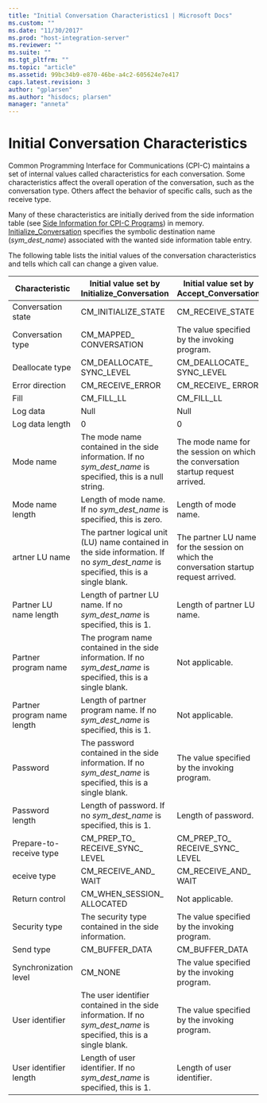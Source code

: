 ```yaml
---
title: "Initial Conversation Characteristics1 | Microsoft Docs"
ms.custom: ""
ms.date: "11/30/2017"
ms.prod: "host-integration-server"
ms.reviewer: ""
ms.suite: ""
ms.tgt_pltfrm: ""
ms.topic: "article"
ms.assetid: 99bc34b9-e870-46be-a4c2-605624e7e417
caps.latest.revision: 3
author: "gplarsen"
ms.author: "hisdocs; plarsen"
manager: "anneta"
---
```

# Initial Conversation Characteristics
Common Programming Interface for Communications (CPI-C) maintains a set of internal values called characteristics for each conversation. Some characteristics affect the overall operation of the conversation, such as the conversation type. Others affect the behavior of specific calls, such as the receive type.  

 Many of these characteristics are initially derived from the side information table (see [Side Information for CPI-C Programs](../core/side-information-for-cpi-c-programs1.md)) in memory. [Initialize_Conversation](./initialize-conversation-cpi-c-1.md) specifies the symbolic destination name (*sym_dest_name*) associated with the wanted side information table entry.  

 The following table lists the initial values of the conversation characteristics and tells which call can change a given value.  


|       Characteristic        |                                               Initial value set by Initialize_Conversation                                               |                        Initial value set by Accept_Conversation                        |                                   Can be changed by                                   |
|-----------------------------|------------------------------------------------------------------------------------------------------------------------------------------|----------------------------------------------------------------------------------------|---------------------------------------------------------------------------------------|
|     Conversation state      |                                                           CM_INITIALIZE_STATE                                                            |                                    CM_RECEIVE_STATE                                    |                                    Depends on call                                    |
|      Conversation type      |                                                         CM_MAPPED_ CONVERSATION                                                          |                      The value specified by the invoking program.                      |              [Set_Conversation_Type](./set-conversation-type-cpi-c-1.md)              |
|       Deallocate type       |                                                        CM_DEALLOCATE_ SYNC_LEVEL                                                         |                               CM_DEALLOCATE_ SYNC_LEVEL                                |                [Set_Deallocate_Type](./set-deallocate-type-cpi-c-1.md)                |
|       Error direction       |                                                             CM_RECEIVE_ERROR                                                             |                                   CM_RECEIVE_ ERROR                                    |                [Set_Error_Direction](./set-error-direction-cpi-c-1.md)                |
|            Fill             |                                                                CM_FILL_LL                                                                |                                       CM_FILL_LL                                       |                           [Set_Fill](./set-fill-cpi-c-1.md)                           |
|          Log data           |                                                                   Null                                                                   |                                          Null                                          |                       [Set_Log_Data](./set-log-data-cpi-c-2.md)                       |
|       Log data length       |                                                                    0                                                                     |                                           0                                            |                       [Set_Log_Data](./set-log-data-cpi-c-2.md)                       |
|          Mode name          |            The mode name contained in the side information. If no <em>sym_dest_name</em> is specified, this is a null string.            |    The mode name for the session on which the conversation startup request arrived.    |                      [Set_Mode_Name](./set-mode-name-cpi-c-2.md)                      |
|      Mode name length       |                              Length of mode name. If no <em>sym_dest_name</em> is specified, this is zero.                               |                                  Length of mode name.                                  |                      [Set_Mode_Name](./set-mode-name-cpi-c-2.md)                      |
|       artner LU name        | The partner logical unit (LU) name contained in the side information. If no <em>sym_dest_name</em> is specified, this is a single blank. | The partner LU name for the session on which the conversation startup request arrived. |                [Set_Partner_LU_Name](./set-partner-lu-name-cpi-c-2.md)                |
|   Partner LU name length    |                             Length of partner LU name. If no <em>sym_dest_name</em> is specified, this is 1.                             |                               Length of partner LU name.                               |                [Set_Partner_LU_Name](./set-partner-lu-name-cpi-c-2.md)                |
|    Partner program name     |          The program name contained in the side information. If no <em>sym_dest_name</em> is specified, this is a single blank.          |                                    Not applicable.                                     |                        [Set_TP_Name](./set-tp-name-cpi-c-1.md)                        |
| Partner program name length |                          Length of partner program name. If no <em>sym_dest_name</em> is specified, this is 1.                           |                                    Not applicable.                                     |                        [Set_TP_Name](./set-tp-name-cpi-c-1.md)                        |
|          Password           |            The password contained in the side information. If no <em>sym_dest_name</em> is specified, this is a single blank.            |                      The value specified by the invoking program.                      | [Set_Conversation_Security_Password](./set-conversation-security-password-cpi-c-1.md) |
|       Password length       |                                Length of password. If no <em>sym_dest_name</em> is specified, this is 1.                                 |                                  Length of password.                                   | [Set_Conversation_Security_Password](./set-conversation-security-password-cpi-c-1.md) |
|   Prepare-to-receive type   |                                                     CM_PREP_TO_ RECEIVE_SYNC_ LEVEL                                                      |                            CM_PREP_TO_ RECEIVE_SYNC_ LEVEL                             |        [Set_Prepare_To_Receive_Type](./set-prepare-to-receive-type-cpi-c-1.md)        |
|         eceive type         |                                                           CM_RECEIVE_AND_ WAIT                                                           |                                  CM_RECEIVE_AND_ WAIT                                  |                   [Set_Receive_Type](./set-receive-type-cpi-c-2.md)                   |
|       Return control        |                                                        CM_WHEN_SESSION_ ALLOCATED                                                        |                                    Not applicable.                                     |                 [Set_Return_Control](./set-return-control-cpi-c-2.md)                 |
|        Security type        |                                           The security type contained in the side information.                                           |                      The value specified by the invoking program.                      |     [Set_Conversation_Security_Type](./set-conversation-security-type-cpi-c-1.md)     |
|          Send type          |                                                              CM_BUFFER_DATA                                                              |                                     CM_BUFFER_DATA                                     |                      [Set_Send_Type](./set-send-type-cpi-c-2.md)                      |
|    Synchronization level    |                                                                 CM_NONE                                                                  |                      The value specified by the invoking program.                      |                     [Set_Sync_Level](./set-sync-level-cpi-c-1.md)                     |
|       User identifier       |        The user identifier contained in the side information. If no <em>sym_dest_name</em> is specified, this is a single blank.         |                      The value specified by the invoking program.                      |  [Set_Conversation_Security_User_ID](./set-conversation-security-user-id-cpi-c-1.md)  |
|   User identifier length    |                             Length of user identifier. If no <em>sym_dest_name</em> is specified, this is 1.                             |                               Length of user identifier.                               |  [Set_Conversation_Security_User_ID](./set-conversation-security-user-id-cpi-c-1.md)  |

